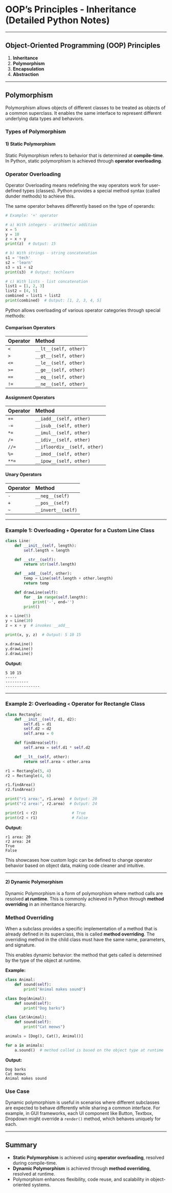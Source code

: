 # OOP’s Principles - Inheritance (Detailed Python Notes)

---

## Object-Oriented Programming (OOP) Principles

1. **Inheritance**
2. **Polymorphism**
3. **Encapsulation**
4. **Abstraction**

---

## Polymorphism

Polymorphism allows objects of different classes to be treated as objects of a common superclass. It enables the same interface to represent different underlying data types and behaviors.

### Types of Polymorphism

#### 1) Static Polymorphism

Static Polymorphism refers to behavior that is determined at **compile-time**. In Python, static polymorphism is achieved through **operator overloading**.

### Operator Overloading

Operator Overloading means redefining the way operators work for user-defined types (classes). Python provides a special method syntax (called dunder methods) to achieve this.

The same operator behaves differently based on the type of operands:

```python
# Example: '+' operator

# a) With integers - arithmetic addition
x = 5
y = 10
z = x + y
print(z)  # Output: 15

# b) With strings - string concatenation
s1 = 'tech'
s2 = 'learn'
s3 = s1 + s2
print(s3)  # Output: techlearn

# c) With lists - list concatenation
list1 = [1, 2, 3]
list2 = [4, 5]
combined = list1 + list2
print(combined)  # Output: [1, 2, 3, 4, 5]
```

Python allows overloading of various operator categories through special methods:

#### Comparison Operators

| **Operator** | **Method**            |
| :----------- | :-------------------- |
| `<`          | `__lt__(self, other)` |
| `>`          | `__gt__(self, other)` |
| `<=`         | `__le__(self, other)` |
| `>=`         | `__ge__(self, other)` |
| `==`         | `__eq__(self, other)` |
| `!=`         | `__ne__(self, other)` |

#### Assignment Operators

| **Operator** | **Method**                   |
| :----------- | :--------------------------- |
| `+=`         | `__iadd__(self, other)`      |
| `-=`         | `__isub__(self, other)`      |
| `*=`         | `__imul__(self, other)`      |
| `/=`         | `__idiv__(self, other)`      |
| `//=`        | `__ifloordiv__(self, other)` |
| `%=`         | `__imod__(self, other)`      |
| `**=`        | `__ipow__(self, other)`      |

#### Unary Operators

| **Operator** | **Method**         |
| :----------- | :----------------- |
| `-`          | `__neg__(self)`    |
| `+`          | `__pos__(self)`    |
| `~`          | `__invert__(self)` |

---

### Example 1: Overloading `+` Operator for a Custom Line Class

```python
class Line:
    def __init__(self, length):
        self.length = length

    def __str__(self):
        return str(self.length)

    def __add__(self, other):
        temp = Line(self.length + other.length)
        return temp

    def drawLine(self):
        for _ in range(self.length):
            print('-', end='')
        print()

x = Line(5)
y = Line(10)
z = x + y  # invokes __add__

print(x, y, z)  # Output: 5 10 15

x.drawLine()
y.drawLine()
z.drawLine()
```

**Output:**

```
5 10 15
-----
----------
---------------
```

---

### Example 2: Overloading `<` Operator for Rectangle Class

```python
class Rectangle:
    def __init__(self, d1, d2):
        self.d1 = d1
        self.d2 = d2
        self.area = 0

    def findArea(self):
        self.area = self.d1 * self.d2

    def __lt__(self, other):
        return self.area < other.area

r1 = Rectangle(5, 4)
r2 = Rectangle(4, 6)

r1.findArea()
r2.findArea()

print("r1 area:", r1.area)  # Output: 20
print("r2 area:", r2.area)  # Output: 24

print(r1 < r2)               # True
print(r2 < r1)               # False
```

**Output:**

```
r1 area: 20
r2 area: 24
True
False
```

This showcases how custom logic can be defined to change operator behavior based on object data, making code cleaner and intuitive.

---

#### 2) Dynamic Polymorphism

Dynamic Polymorphism is a form of polymorphism where method calls are resolved **at runtime**. This is commonly achieved in Python through **method overriding** in an inheritance hierarchy.

### Method Overriding

When a subclass provides a specific implementation of a method that is already defined in its superclass, this is called **method overriding**. The overriding method in the child class must have the same name, parameters, and signature.

This enables dynamic behavior: the method that gets called is determined by the type of the object at runtime.

**Example:**

```python
class Animal:
    def sound(self):
        print("Animal makes sound")

class Dog(Animal):
    def sound(self):
        print("Dog barks")

class Cat(Animal):
    def sound(self):
        print("Cat meows")

animals = [Dog(), Cat(), Animal()]

for a in animals:
    a.sound()  # method called is based on the object type at runtime
```

**Output:**

```
Dog barks
Cat meows
Animal makes sound
```

### Use Case

Dynamic polymorphism is useful in scenarios where different subclasses are expected to behave differently while sharing a common interface. For example, in GUI frameworks, each UI component like Button, Textbox, Dropdown might override a `render()` method, which behaves uniquely for each.

---

## Summary

- **Static Polymorphism** is achieved using **operator overloading**, resolved during compile-time.
- **Dynamic Polymorphism** is achieved through **method overriding**, resolved at runtime.
- Polymorphism enhances flexibility, code reuse, and scalability in object-oriented systems.
